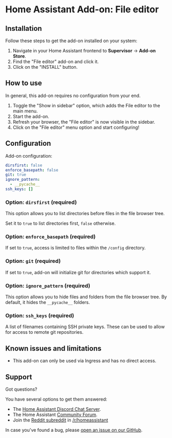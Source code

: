 # Home Assistant Add-on: File editor

## Installation

Follow these steps to get the add-on installed on your system:

1. Navigate in your Home Assistant frontend to **Supervisor** -> **Add-on Store**.
2. Find the "File editor" add-on and click it.
3. Click on the "INSTALL" button.

## How to use

In general, this add-on requires no configuration from your end.

1. Toggle the "Show in sidebar" option, which adds the File editor to the main menu.
2. Start the add-on.
3. Refresh your browser, the "File editor" is now visible in the sidebar.
4. Click on the "File editor" menu option and start configuring!

## Configuration

Add-on configuration:

```yaml
dirsfirst: false
enforce_basepath: false
git: true
ignore_pattern:
  - __pycache__
ssh_keys: []
```

### Option: `dirsfirst` (required)

This option allows you to list directories before files in the file browser tree.

Set it to `true` to list directories first, `false` otherwise.

### Option: `enforce_basepath` (required)

If set to `true`, access is limited to files within the `/config` directory.

### Option: `git` (required)

If set to `true`, add-on will initialize git for directories which support it.

### Option: `ignore_pattern` (required)

This option allows you to hide files and folders from the file browser tree.
By default, it hides the `__pycache__` folders.

### Option: `ssh_keys` (required)

A list of filenames containing SSH private keys. These can be used to allow for access to remote git repositories.

## Known issues and limitations

- This add-on can only be used via Ingress and has no direct access.

## Support

Got questions?

You have several options to get them answered:

- The [Home Assistant Discord Chat Server][discord].
- The Home Assistant [Community Forum][forum].
- Join the [Reddit subreddit][reddit] in [/r/homeassistant][reddit]

In case you've found a bug, please [open an issue on our GitHub][issue].

[discord]: https://discord.gg/c5DvZ4e
[forum]: https://community.home-assistant.io
[issue]: https://hub.fastgit.org/home-assistant/hassio-addons/issues
[reddit]: https://reddit.com/r/homeassistant
[repository]: https://hub.fastgit.org/hassio-addons/repository
